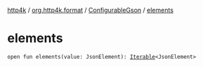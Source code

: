 [http4k](../../index.md) / [org.http4k.format](../index.md) / [ConfigurableGson](index.md) / [elements](./elements.md)

# elements

`open fun elements(value: JsonElement): `[`Iterable`](https://kotlinlang.org/api/latest/jvm/stdlib/kotlin.collections/-iterable/index.html)`<JsonElement>`